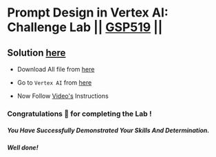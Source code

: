 # Prompt Design in Vertex AI: Challenge Lab || [GSP519](https://www.cloudskillsboost.google/focuses/86504?parent=catalog) ||

## Solution [here](https://youtu.be/9zj5Vtd8yWA)

* Download All file from [here](https://drive.google.com/drive/folders/1q5dJzvqlT8tAsjcip2JfzYTXYoJzgnw7?usp=sharing)

* Go to `Vertex AI` from [here](https://console.cloud.google.com/vertex-ai)

* Now Follow [Video's](https://www.youtube.com/channel/UCTSrHxQE6u7T-N29hNYWtTw) Instructions

### Congratulations 🎉 for completing the Lab !

##### *You Have Successfully Demonstrated Your Skills And Determination.*

#### *Well done!*



